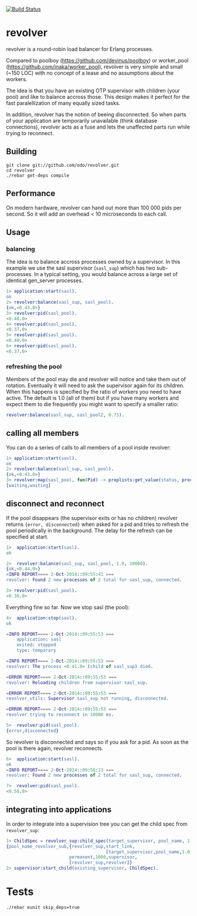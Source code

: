 [![Build Status](http://img.shields.io/travis/odo/revolver.svg?style=flat-square)](https://travis-ci.org/odo/revolver)
# revolver

revolver is a round-robin load balancer for Erlang processes.

Compared to poolboy (https://github.com/devinus/poolboy) or worker_pool (https://github.com/inaka/worker_pool),
revolver is very simple and small (~150 LOC) with no concept of a lease and no assumptions about the workers.

The idea is that you have an existing OTP supervisor with children (your pool) and like to balance accross those.
This design makes it perfect for the fast paralellization of many equally sized tasks.

In addition, revolver has the notion of beeing disconnected.
So when parts of your application are temporarily unavailable (think database connections),
revolver acts as a fuse and lets the unaffected parts run while trying to reconnect.

## Building

```
git clone git://github.com/odo/revolver.git
cd revolver
./rebar get-deps compile
```

## Performance

On modern hardware, revolver can hand out more than 100 000 pids per second. So it will add an overhead < 10 microseconds to each call.

## Usage

### balancing

The idea is to balance accross processes owned by a supervisor. In this example we use the sasl supervisor (```sasl_sup```) which has two sub-processes.
In a typical setting, you would balance across a large set of identical gen_server processes.

```erlang
1> application:start(sasl).
ok
2> revolver:balance(sasl_sup, sasl_pool).
{ok,<0.43.0>}
3> revolver:pid(sasl_pool).
<0.40.0>
4> revolver:pid(sasl_pool).
<0.37.0>
5> revolver:pid(sasl_pool).
<0.40.0>
6> revolver:pid(sasl_pool).
<0.37.0>
```
### refreshing the pool

Members of the pool may die and revolver will notice and take them out of rotation.
Eventually it will need to ask the supervisor again for its children.
When this happens is specified by the ratio of workers you need to have active.
The default is 1.0 (all of them) but if you have many workers and expect them to die frequently you might want to specify a smaller ratio:

```erlang
revolver:balance(sasl_sup, sasl_pool2, 0.75).
```

## calling all members

You can do a series of calls to all members of a pool inside revolver:

```erlang
1> application:start(sasl).
ok
2> revolver:balance(sasl_sup, sasl_pool).
{ok,<0.43.0>}
3> revolver:map(sasl_pool, fun(Pid) -> proplists:get_value(status, process_info(Pid)) end).
[waiting,waiting]
```

## disconnect and reconnect

If the pool disappears (the supervisor exits or has no children) revolver returns `{error, disconnected}` when asked for a pid
and tries to refresh the pool periodically in the background. The delay for the refresh can be specified at start.

```erlang
1>  application:start(sasl).
ok

2>  revolver:balance(sasl_sup, sasl_pool, 1.0, 10000).
{ok,<0.44.0>}
=INFO REPORT==== 2-Oct-2014::09:55:41 ===
revolver: Found 2 new processes of 2 total for sasl_sup, connected.

3> revolver:pid(sasl_pool).
<0.38.0>
```

Everything fine so far. Now we stop sasl (the pool):

```erlang
4>  application:stop(sasl).
ok

=INFO REPORT==== 2-Oct-2014::09:55:53 ===
    application: sasl
    exited: stopped
    type: temporary

=INFO REPORT==== 2-Oct-2014::09:55:53 ===
revolver: The process <0.41.0> (child of sasl_sup) died.

=ERROR REPORT==== 2-Oct-2014::09:55:53 ===
revolver: Reloading children from supervisor sasl_sup.

=ERROR REPORT==== 2-Oct-2014::09:55:53 ===
revolver_utils: Supervisor sasl_sup not running, disconnected.

=ERROR REPORT==== 2-Oct-2014::09:55:53 ===
revolver trying to reconnect in 10000 ms.

5>  revolver:pid(sasl_pool).
{error,disconnected}
```

So revolver is disconnected and says so if you ask for a pid.
As soon as the pool is there again, revolver reconnects.

```erlang
6>  application:start(sasl).
ok
=INFO REPORT==== 2-Oct-2014::09:56:13 ===
revolver: Found 2 new processes of 2 total for sasl_sup, connected.

7>  revolver:pid(sasl_pool).
<0.58.0>
```

## integrating into applications

In order to integrate into a supervision tree you can get the child spec from `revolver_sup`:

```erlang
1> ChildSpec = revolver_sup:child_spec(target_supervisor, pool_name, 1.0, 1000).
{pool_name_revolver_sub,{revolver_sup,start_link,
                                      [target_supervisor,pool_name,1.0,1000]},
                        permanent,1000,supervisor,
                        [revolver_sup,revolver]}
2> supervisor:start_child(existing_supervisor, ChildSpec).
```


# Tests

```./rebar eunit skip_deps=true```
